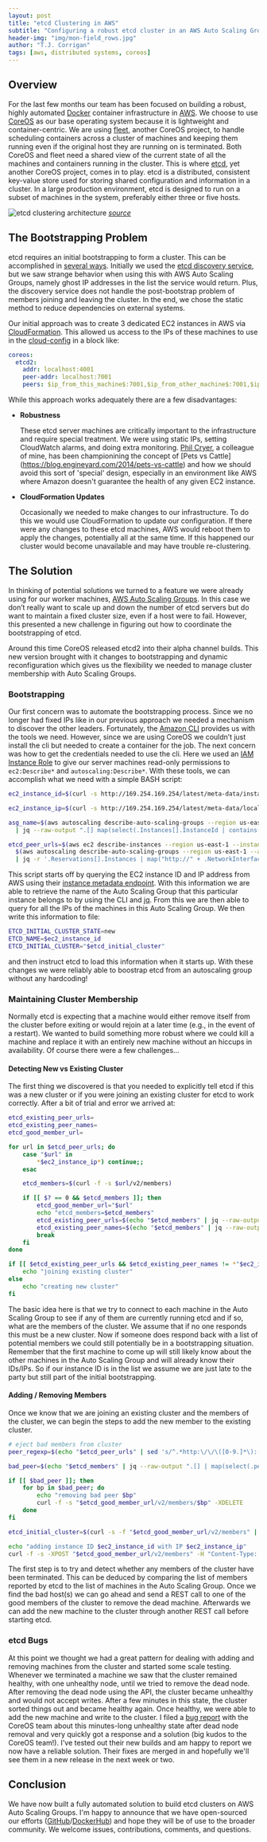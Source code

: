 ```yaml
---
layout: post
title: "etcd Clustering in AWS"
subtitle: "Configuring a robust etcd cluster in an AWS Auto Scaling Group"
header-img: "img/mon-field_rows.jpg"
author: "T.J. Corrigan"
tags: [aws, distributed systems, coreos]
---
```


## Overview

For the last few months our team has been focused on building a robust, highly automated [Docker](https://www.docker.com) container infrastructure in [AWS](http://aws.amazon.com). We choose to use [CoreOS](https://coreos.com) as our base operating system because it is lightweight and container-centric. We are using [fleet](https://github.com/coreos/fleet), another CoreOS project, to handle scheduling containers across a cluster of machines and keeping them running even if the original host they are running on is terminated. Both CoreOS and fleet need a shared view of the current state of all the machines and containers running in the cluster. This is where [etcd]( https://github.com/coreos/etcd), yet another CoreOS project, comes in to play. etcd is a distributed, consistent key-value store used for storing shared configuration and information in a cluster. In a large production environment, etcd is designed to run on a subset of machines in the system, preferably either three or five hosts.

![etcd clustering architecture](/img/etcd-cluster-architecture.png)
*[source](https://coreos.com/docs/cluster-management/setup/cluster-architectures/#production-cluster-with-central-services)*

## The Bootstrapping Problem

etcd requires an initial bootstrapping to form a cluster. This can be accomplished in [several ways](https://github.com/coreos/etcd/blob/master/Documentation/clustering.md). Initially we used the [etcd discovery service](https://discovery.etcd.io/), but we saw strange behavior when using this with AWS Auto Scaling Groups, namely ghost IP addresses in the list the service would return. Plus, the discovery service does not handle the post-bootstrap problem of members joining and leaving the cluster. In the end, we chose the static method to reduce dependencies on external systems.

Our initial approach was to create 3 dedicated EC2 instances in AWS via [CloudFormation](http://aws.amazon.com/cloudformation/). This allowed us access to the IPs of these machines to use in the [cloud-config](https://coreos.com/docs/cluster-management/setup/cloudinit-cloud-config/#coreos) in a block like:

``` yaml
coreos:
  etcd2:
    addr: localhost:4001    
    peer-addr: localhost:7001
    peers: $ip_from_this_machine$:7001,$ip_from_other_machine$:7001,$ip_from_another_machine$:7001
```
While this approach works adequately there are a few disadvantages:

* **Robustness**

	These etcd server machines are critically important to the infrastructure and require special treatment. We were using static IPs, setting CloudWatch alarms, and doing extra monitoring. [Phil Cryer](https://twitter.com/fak3r), a colleague of mine, has been championining the concept of [Pets vs Cattle] (https://blog.engineyard.com/2014/pets-vs-cattle) and how we should avoid this sort of 'special' design, especially in an environment like AWS where Amazon doesn't guarantee the health of any given EC2 instance. 

* **CloudFormation Updates**

	Occasionally we needed to make changes to our infrastructure. To do this we would use CloudFormation to update our configuration. If there were any changes to these etcd machines, AWS would reboot them to apply the changes, potentially all at the same time. If this happened our cluster would become unavailable and may have trouble re-clustering.
  
## The Solution

In thinking of potential solutions we turned to a feature we were already using for our worker machines, [AWS Auto Scaling Groups](http://aws.amazon.com/autoscaling). In this case we don’t really want to scale up and down the number of etcd servers but do want to maintain a fixed cluster size, even if a host were to fail. However, this presented a new challenge in figuring out how to coordinate the bootstrapping of etcd. 

Around this time CoreOS released etcd2 into their alpha channel builds. This new version brought with it changes to bootstrapping and dynamic reconfiguration which gives us the flexibility we needed to manage cluster membership with Auto Scaling Groups.

### Bootstrapping

Our first concern was to automate the bootstrapping process. Since we no longer had fixed IPs like in our previous approach we needed a mechanism to discover the other leaders. 
Fortunately, the [Amazon CLI](http://aws.amazon.com/cli/) provides us with the tools we need. However, since we are using CoreOS we couldn’t just install the cli but needed to create a container for the job. The next concern was how to get the credentials needed to use the cli. Here we used an [IAM Instance Role](https://docs.aws.amazon.com/AWSEC2/latest/UserGuide/iam-roles-for-amazon-ec2.html?console_help=true) to give our server machines read-only permissions to `ec2:Describe*` and `autoscaling:Describe*`. With these tools, we can accomplish what we need with a simple BASH script:

```bash
ec2_instance_id=$(curl -s http://169.254.169.254/latest/meta-data/instance-id)

ec2_instance_ip=$(curl -s http://169.254.169.254/latest/meta-data/local-ipv4)

asg_name=$(aws autoscaling describe-auto-scaling-groups --region us-east-1 \
  | jq --raw-output ".[] map(select(.Instances[].InstanceId | contains(\"$ec2_instance_id\"))) | .[].AutoScalingGroupName")

etcd_peer_urls=$(aws ec2 describe-instances --region us-east-1 --instance-ids \
  $(aws autoscaling describe-auto-scaling-groups --region us-east-1 --auto-scaling-group-name $asg_name | jq .AutoScalingGroups[0].Instances[].InstanceId | xargs) \
  | jq -r '.Reservations[].Instances | map("http://" + .NetworkInterfaces[].PrivateIpAddress + ":2379")[]')
```

This script starts off by querying the EC2 instance ID and IP address from AWS using their [instance metadata endpoint](http://docs.aws.amazon.com/AWSEC2/latest/UserGuide/ec2-instance-metadata.html). With this information we are able to retrieve the name of the Auto Scaling Group that this particular instance belongs to by using the CLI and [jq](http://stedolan.github.io/jq/). From this we are then able to query for all the IPs of the machines in this Auto Scaling Group. We then write this information to file:

```bash
ETCD_INITIAL_CLUSTER_STATE=new
ETCD_NAME=$ec2_instance_id
ETCD_INITIAL_CLUSTER="$etcd_initial_cluster"
```

and then instruct etcd to load this information when it starts up. With these changes we were reliably able to boostrap etcd from an autoscaling group without any hardcoding!

### Maintaining Cluster Membership

Normally etcd is expecting that a machine would either remove itself from the cluster before exiting or would rejoin at a later time (e.g., in the event of a restart). We wanted to build something more robust where we could kill a machine and replace it with an entirely new machine without an hiccups in availability. Of course there were a few challenges&hellip;

#### Detecting New vs Existing Cluster

The first thing we discovered is that you needed to explicitly tell etcd if this was a new cluster or if you were joining an existing cluster for etcd to work correctly. After a bit of trial and error we arrived at:

```bash
etcd_existing_peer_urls=
etcd_existing_peer_names=
etcd_good_member_url=

for url in $etcd_peer_urls; do
    case "$url" in
        *$ec2_instance_ip*) continue;;
    esac

    etcd_members=$(curl -f -s $url/v2/members)

    if [[ $? == 0 && $etcd_members ]]; then
        etcd_good_member_url="$url"
        echo "etcd_members=$etcd_members"
        etcd_existing_peer_urls=$(echo "$etcd_members" | jq --raw-output .[][].peerURLs[0])
        etcd_existing_peer_names=$(echo "$etcd_members" | jq --raw-output .[][].name)
        break
    fi
done

if [[ $etcd_existing_peer_urls && $etcd_existing_peer_names != *"$ec2_instance_id"* ]]; then
    echo "joining existing cluster"
else
    echo "creating new cluster"
fi
```

The basic idea here is that we try to connect to each machine in the Auto Scaling Group to see if any of them are currently running etcd and if so, what are the members of the cluster. We assume that if no one responds this must be a new cluster. Now if someone does respond back with a list of potential members we could still potentially be in a bootstrapping situation. Remember that the first machine to come up will still likely know about the other machines in the Auto Scaling Group and will already know their IDs/IPs. So if our instance ID is in the list we assume we are just late to the party but still part of the initial bootstrapping. 

#### Adding / Removing Members

Once we know that we are joining an existing cluster and the members of the cluster, we can begin the steps to add the new member to the existing cluster.

```bash
# eject bad members from cluster
peer_regexp=$(echo "$etcd_peer_urls" | sed 's/^.*http:\/\/\([0-9.]*\):[0-9]*.*$/contains(\\"\1\\")/' | xargs | sed 's/  */ or /g')

bad_peer=$(echo "$etcd_members" | jq --raw-output ".[] | map(select(.peerURLs[] | $peer_regexp | not )) | .[].id")

if [[ $bad_peer ]]; then
    for bp in $bad_peer; do
        echo "removing bad peer $bp"
        curl -f -s "$etcd_good_member_url/v2/members/$bp" -XDELETE
    done
fi

etcd_initial_cluster=$(curl -s -f "$etcd_good_member_url/v2/members" | jq --raw-output '.[] | map(.name + "=" + .peerURLs[0]) | .[]' | xargs | sed 's/  */,/g')$(echo ",$ec2_instance_id=http://${ec2_instance_ip}:2380")

echo "adding instance ID $ec2_instance_id with IP $ec2_instance_ip"
curl -f -s -XPOST "$etcd_good_member_url/v2/members" -H "Content-Type: application/json" -d "{\"peerURLs\": [\"http://$ec2_instance_ip:2380\"], \"name\": \"$ec2_instance_id\"}"
```

The first step is to try and detect whether any members of the cluster have been terminated. This can be deduced by comparing the list of members reported by etcd to the list of machines in the Auto Scaling Group. Once we find the bad host(s) we can go ahead and send a REST call to one of the good members of the cluster to remove the dead machine. Afterwards we can add the new machine to the cluster through another REST call before starting etcd. 

### etcd Bugs

At this point we thought we had a great pattern for dealing with adding and removing machines from the cluster and started some scale testing. Whenever we terminated a machine we saw that the cluster remained healthy, with one unhealthy node, until we tried to remove the dead node. After removing the dead node using the API, the cluster became unhealthy and would not accept writes. After a few minutes in this state, the cluster sorted things out and became healthy again. Once healthy, we were able to add the new machine and write to the cluster. I filed a [bug report](https://github.com/coreos/etcd/issues/2888) with the CoreOS team about this minutes-long unhealthy state after dead node removal and very quickly got a response and a solution (big kudos to the CoreOS team!). I've tested out their new builds and am happy to report we now have a reliable solution. Their fixes are merged in and hopefully we'll see them in a new release in the next week or two.

## Conclusion

We have now built a fully automated solution to build etcd clusters on AWS Auto Scaling Groups. I'm happy to announce that we have open-sourced our efforts ([GitHub](https://github.com/MonsantoCo/etcd-aws-cluster/)/[DockerHub](https://registry.hub.docker.com/u/monsantoco/etcd-aws-cluster/)) and hope they will be of use to the broader community. We welcome issues, contributions, comments, and questions.
